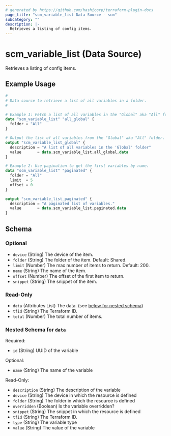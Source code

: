 ```yaml
---
# generated by https://github.com/hashicorp/terraform-plugin-docs
page_title: "scm_variable_list Data Source - scm"
subcategory: ""
description: |-
  Retrieves a listing of config items.
---
```


# scm_variable_list (Data Source)

Retrieves a listing of config items.

## Example Usage

```terraform
#
# Data source to retrieve a list of all variables in a folder.
#

# Example 1: Fetch a list of all variables in the "Global" aka "All" folder.
data "scm_variable_list" "all_global" {
  folder = "All"
}

# Output the list of all variables from the "Global" aka "All" folder.
output "scm_variable_list_global" {
  description = "A list of all variables in the 'Global' folder"
  value       = data.scm_variable_list.all_global.data
}

# Example 2: Use pagination to get the first variables by name.
data "scm_variable_list" "paginated" {
  folder = "All"
  limit  = 5
  offset = 0
}

output "scm_variable_list_paginated" {
  description = "A paginated list of variables."
  value       = data.scm_variable_list.paginated.data
}
```

<!-- schema generated by tfplugindocs -->
## Schema

### Optional

- `device` (String) The device of the item.
- `folder` (String) The folder of the item. Default: Shared.
- `limit` (Number) The max number of items to return. Default: 200.
- `name` (String) The name of the item.
- `offset` (Number) The offset of the first item to return.
- `snippet` (String) The snippet of the item.

### Read-Only

- `data` (Attributes List) The data. (see [below for nested schema](#nestedatt--data))
- `tfid` (String) The Terraform ID.
- `total` (Number) The total number of items.

<a id="nestedatt--data"></a>
### Nested Schema for `data`

Required:

- `id` (String) UUID of the variable

Optional:

- `name` (String) The name of the variable

Read-Only:

- `description` (String) The description of the variable
- `device` (String) The device in which the resource is defined
- `folder` (String) The folder in which the resource is defined
- `overridden` (Boolean) Is the variable overridden?
- `snippet` (String) The snippet in which the resource is defined
- `tfid` (String) The Terraform ID.
- `type` (String) The variable type
- `value` (String) The value of the variable
